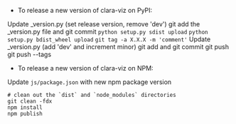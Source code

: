 -   To release a new version of clara-viz on PyPI:

Update \_version.py (set release version, remove 'dev')
git add the \_version.py file and git commit
`python setup.py sdist upload`
`python setup.py bdist_wheel upload`
`git tag -a X.X.X -m 'comment'`
Update \_version.py (add 'dev' and increment minor)
git add and git commit
git push
git push --tags

-   To release a new version of clara-viz on NPM:

Update `js/package.json` with new npm package version

```
# clean out the `dist` and `node_modules` directories
git clean -fdx
npm install
npm publish
```
